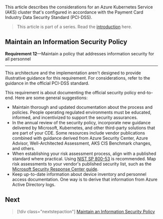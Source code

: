 This article describes the considerations for an Azure Kubernetes Service (AKS) cluster that's configured in accordance with the Payment Card Industry Data Security Standard (PCI-DSS).

> This article is part of a series. Read the [introduction](aks-pci-intro.yml) here.

## Maintain an Information Security Policy 

**Requirement 12**&mdash;Maintain a policy that addresses information security for all personnel
***

This architecture and the implementation aren't designed to provide illustrative guidance for this requirement. For considerations, refer to the guidance in the official PCI-DSS standard.

This requirement is about documenting the official security policy end-to-end. Here are some general suggestions:

- Maintain thorough and updated documentation about the process and policies. People operating regulated environments must be educated, informed, and incentivized to support the security assurances. 
- In the annual review of the security policy, incorporate new guidance delivered by Microsoft, Kubernetes, and other third-party solutions that are part of your CDE. Some resources include vendor publications combined with guidance derived from Azure Security Center, Azure Advisor, Well-Architected Assessment, AKS CIS Benchmark changes, and others.
- When establishing your risk assessment process, align with a published standard where practical. Using [NIST SP 800-53](https://csrc.nist.gov/publications/detail/sp/800-53/rev-5/final) is recommended. Map risk assessments to your vendor's published security list, such as the [Microsoft Security Response Center guide](https://msrc.microsoft.com/update-guide).
- Keep up-to-date information about device inventory and personnel access documentation. One way is to derive that information from Azure Active Directory logs.

## Next


> [!div class="nextstepaction"]
> [Maintain an Information Security Policy](aks-pci-summary.yml)